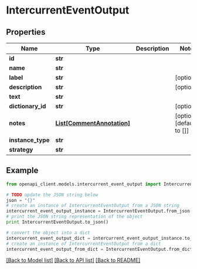# IntercurrentEventOutput


## Properties
Name | Type | Description | Notes
------------ | ------------- | ------------- | -------------
**id** | **str** |  | 
**name** | **str** |  | 
**label** | **str** |  | [optional] 
**description** | **str** |  | [optional] 
**text** | **str** |  | 
**dictionary_id** | **str** |  | [optional] 
**notes** | [**List[CommentAnnotation]**](CommentAnnotation.md) |  | [optional] [default to []]
**instance_type** | **str** |  | 
**strategy** | **str** |  | 

## Example

```python
from openapi_client.models.intercurrent_event_output import IntercurrentEventOutput

# TODO update the JSON string below
json = "{}"
# create an instance of IntercurrentEventOutput from a JSON string
intercurrent_event_output_instance = IntercurrentEventOutput.from_json(json)
# print the JSON string representation of the object
print IntercurrentEventOutput.to_json()

# convert the object into a dict
intercurrent_event_output_dict = intercurrent_event_output_instance.to_dict()
# create an instance of IntercurrentEventOutput from a dict
intercurrent_event_output_from_dict = IntercurrentEventOutput.from_dict(intercurrent_event_output_dict)
```
[[Back to Model list]](../README.md#documentation-for-models) [[Back to API list]](../README.md#documentation-for-api-endpoints) [[Back to README]](../README.md)


